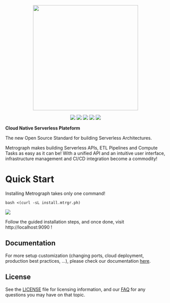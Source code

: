 <p align="center">

<img src="https://i.imgur.com/bFOPWiT.png" width=330/>
 </p>

<p align="center">
 <img src="https://img.shields.io/badge/license-MIT-green" />
<img src="https://img.shields.io/badge/deployment-passing-brightgreen" />
<img src="https://img.shields.io/badge/build-passing-brightgreen" />
<img src="https://img.shields.io/badge/downloads-60k-green" />
<img src="https://img.shields.io/badge/tests-%E2%9C%94%2020%20%7C%20%E2%9C%98%201%20%7C%20%E2%9E%9F%201-red" />
 </p>


**Cloud Native Serverless Plateform**

The new Open Source Standard for building Serverless Architectures.

Metrograph makes building Serverless APIs, ETL Pipelines and Compute Tasks as easy as it can be! With a unified API and an intuitive user interface, infrastructure management and CI/CD integration become a commodity!

# Quick Start

Installing Metrograph takes only one command!

    bash <(curl -sL install.mtrgr.ph)


![](https://i.imgur.com/wSI27aJ.png)

Follow the guided installation steps, and once done, visit http://localhost:9090 !

## Documentation
For more setup customization (changing ports, cloud deployment, production best practices, ...), please check our documentation [here](https://metrograph.io/docs).

## License

See the [LICENSE](https://github.com/airbytehq/airbyte/blob/master/docs/project-overview/licenses) file for licensing information, and our [FAQ](https://github.com/airbytehq/airbyte/blob/master/docs/project-overview/licenses/license-faq.md) for any questions you may have on that topic.
